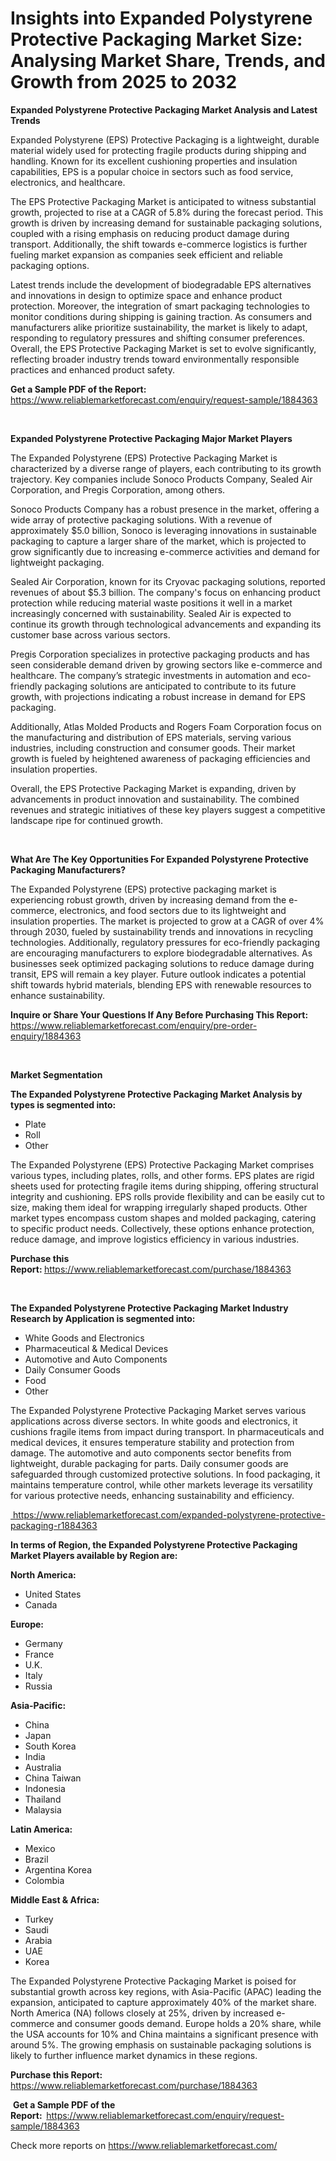 <p><h1>Insights into Expanded Polystyrene Protective Packaging Market Size: Analysing Market Share, Trends, and Growth from 2025 to 2032</h1></p><p><strong>Expanded Polystyrene Protective Packaging Market Analysis and Latest Trends</strong></p>
<p><p>Expanded Polystyrene (EPS) Protective Packaging is a lightweight, durable material widely used for protecting fragile products during shipping and handling. Known for its excellent cushioning properties and insulation capabilities, EPS is a popular choice in sectors such as food service, electronics, and healthcare.</p><p>The EPS Protective Packaging Market is anticipated to witness substantial growth, projected to rise at a CAGR of 5.8% during the forecast period. This growth is driven by increasing demand for sustainable packaging solutions, coupled with a rising emphasis on reducing product damage during transport. Additionally, the shift towards e-commerce logistics is further fueling market expansion as companies seek efficient and reliable packaging options.</p><p>Latest trends include the development of biodegradable EPS alternatives and innovations in design to optimize space and enhance product protection. Moreover, the integration of smart packaging technologies to monitor conditions during shipping is gaining traction. As consumers and manufacturers alike prioritize sustainability, the market is likely to adapt, responding to regulatory pressures and shifting consumer preferences. Overall, the EPS Protective Packaging Market is set to evolve significantly, reflecting broader industry trends toward environmentally responsible practices and enhanced product safety.</p></p>
<p><strong>Get a Sample PDF of the Report:&nbsp;</strong> <a href="https://www.reliablemarketforecast.com/enquiry/request-sample/1884363?utm_campaign=1134&utm_medium=2&utm_source=Github&utm_content=ia&utm_term=04022025&utm_id=expanded-polystyrene-protective-packaging">https://www.reliablemarketforecast.com/enquiry/request-sample/1884363</a></p>
<p>&nbsp;</p>
<p><strong>Expanded Polystyrene Protective Packaging Major Market Players</strong></p>
<p><p>The Expanded Polystyrene (EPS) Protective Packaging Market is characterized by a diverse range of players, each contributing to its growth trajectory. Key companies include Sonoco Products Company, Sealed Air Corporation, and Pregis Corporation, among others.</p><p>Sonoco Products Company has a robust presence in the market, offering a wide array of protective packaging solutions. With a revenue of approximately $5.0 billion, Sonoco is leveraging innovations in sustainable packaging to capture a larger share of the market, which is projected to grow significantly due to increasing e-commerce activities and demand for lightweight packaging.</p><p>Sealed Air Corporation, known for its Cryovac packaging solutions, reported revenues of about $5.3 billion. The company's focus on enhancing product protection while reducing material waste positions it well in a market increasingly concerned with sustainability. Sealed Air is expected to continue its growth through technological advancements and expanding its customer base across various sectors.</p><p>Pregis Corporation specializes in protective packaging products and has seen considerable demand driven by growing sectors like e-commerce and healthcare. The company’s strategic investments in automation and eco-friendly packaging solutions are anticipated to contribute to its future growth, with projections indicating a robust increase in demand for EPS packaging.</p><p>Additionally, Atlas Molded Products and Rogers Foam Corporation focus on the manufacturing and distribution of EPS materials, serving various industries, including construction and consumer goods. Their market growth is fueled by heightened awareness of packaging efficiencies and insulation properties.</p><p>Overall, the EPS Protective Packaging Market is expanding, driven by advancements in product innovation and sustainability. The combined revenues and strategic initiatives of these key players suggest a competitive landscape ripe for continued growth.</p></p>
<p>&nbsp;</p>
<p><strong>What Are The Key Opportunities For Expanded Polystyrene Protective Packaging Manufacturers?</strong></p>
<p><p>The Expanded Polystyrene (EPS) protective packaging market is experiencing robust growth, driven by increasing demand from the e-commerce, electronics, and food sectors due to its lightweight and insulation properties. The market is projected to grow at a CAGR of over 4% through 2030, fueled by sustainability trends and innovations in recycling technologies. Additionally, regulatory pressures for eco-friendly packaging are encouraging manufacturers to explore biodegradable alternatives. As businesses seek optimized packaging solutions to reduce damage during transit, EPS will remain a key player. Future outlook indicates a potential shift towards hybrid materials, blending EPS with renewable resources to enhance sustainability.</p></p>
<p><strong>Inquire or Share Your Questions If Any Before Purchasing This Report:</strong> <a href="https://www.reliablemarketforecast.com/enquiry/pre-order-enquiry/1884363?utm_campaign=1134&utm_medium=2&utm_source=Github&utm_content=ia&utm_term=04022025&utm_id=expanded-polystyrene-protective-packaging">https://www.reliablemarketforecast.com/enquiry/pre-order-enquiry/1884363</a></p>
<p>&nbsp;</p>
<p><strong>Market Segmentation</strong></p>
<p><strong>The Expanded Polystyrene Protective Packaging Market Analysis by types is segmented into:</strong></p>
<p><ul><li>Plate</li><li>Roll</li><li>Other</li></ul></p>
<p><p>The Expanded Polystyrene (EPS) Protective Packaging Market comprises various types, including plates, rolls, and other forms. EPS plates are rigid sheets used for protecting fragile items during shipping, offering structural integrity and cushioning. EPS rolls provide flexibility and can be easily cut to size, making them ideal for wrapping irregularly shaped products. Other market types encompass custom shapes and molded packaging, catering to specific product needs. Collectively, these options enhance protection, reduce damage, and improve logistics efficiency in various industries.</p></p>
<p><strong>Purchase this Report:&nbsp;</strong><a href="https://www.reliablemarketforecast.com/purchase/1884363?utm_campaign=1134&utm_medium=2&utm_source=Github&utm_content=ia&utm_term=04022025&utm_id=expanded-polystyrene-protective-packaging">https://www.reliablemarketforecast.com/purchase/1884363</a></p>
<p>&nbsp;</p>
<p><strong>The Expanded Polystyrene Protective Packaging Market Industry Research by Application is segmented into:</strong></p>
<p><ul><li>White Goods and Electronics</li><li>Pharmaceutical & Medical Devices</li><li>Automotive and Auto Components</li><li>Daily Consumer Goods</li><li>Food</li><li>Other</li></ul></p>
<p><p>The Expanded Polystyrene Protective Packaging Market serves various applications across diverse sectors. In white goods and electronics, it cushions fragile items from impact during transport. In pharmaceuticals and medical devices, it ensures temperature stability and protection from damage. The automotive and auto components sector benefits from lightweight, durable packaging for parts. Daily consumer goods are safeguarded through customized protective solutions. In food packaging, it maintains temperature control, while other markets leverage its versatility for various protective needs, enhancing sustainability and efficiency.</p></p>
<p><a href="https://www.reliablemarketforecast.com/expanded-polystyrene-protective-packaging-r1884363?utm_campaign=1134&utm_medium=2&utm_source=Github&utm_content=ia&utm_term=04022025&utm_id=expanded-polystyrene-protective-packaging">&nbsp;https://www.reliablemarketforecast.com/expanded-polystyrene-protective-packaging-r1884363</a></p>
<p><strong>In terms of Region, the Expanded Polystyrene Protective Packaging Market Players available by Region are:</strong></p>
<p>
    <p> <strong> North America: </strong>
        <ul>
            <li>United States</li>
            <li>Canada</li>
        </ul>
        </p> 
    <p> <strong> Europe: </strong>
        <ul>
            <li>Germany</li>
            <li>France</li>
            <li>U.K.</li>
            <li>Italy</li>
            <li>Russia</li>
        </ul>
        </p> 
    <p> <strong> Asia-Pacific: </strong>
        <ul>
            <li>China</li>
            <li>Japan</li>
            <li>South Korea</li>
            <li>India</li>
            <li>Australia</li>
            <li>China Taiwan</li>
            <li>Indonesia</li>
            <li>Thailand</li>
            <li>Malaysia</li>
        </ul>
        </p> 
    <p> <strong> Latin America: </strong>
        <ul>
            <li>Mexico</li>
            <li>Brazil</li>
            <li>Argentina Korea</li>
            <li>Colombia</li>
        </ul>
        </p> 
    <p> <strong> Middle East & Africa: </strong>
        <ul>
            <li>Turkey</li>
            <li>Saudi</li>
            <li>Arabia</li>
            <li>UAE</li>
            <li>Korea</li>
        </ul>
    </p>
    </p>
<p><p>The Expanded Polystyrene Protective Packaging Market is poised for substantial growth across key regions, with Asia-Pacific (APAC) leading the expansion, anticipated to capture approximately 40% of the market share. North America (NA) follows closely at 25%, driven by increased e-commerce and consumer goods demand. Europe holds a 20% share, while the USA accounts for 10% and China maintains a significant presence with around 5%. The growing emphasis on sustainable packaging solutions is likely to further influence market dynamics in these regions.</p></p>
<p><strong>Purchase this Report: </strong><a href="https://www.reliablemarketforecast.com/purchase/1884363?utm_campaign=1134&utm_medium=2&utm_source=Github&utm_content=ia&utm_term=04022025&utm_id=expanded-polystyrene-protective-packaging">https://www.reliablemarketforecast.com/purchase/1884363</a></p>
<p>&nbsp;<strong>Get a Sample PDF of the Report:&nbsp;&nbsp;</strong><a href="https://www.reliablemarketforecast.com/enquiry/request-sample/1884363?utm_campaign=1134&utm_medium=2&utm_source=Github&utm_content=ia&utm_term=04022025&utm_id=expanded-polystyrene-protective-packaging">https://www.reliablemarketforecast.com/enquiry/request-sample/1884363</a></p>
<p><strong></strong></p>
<p>Check more reports on <a href="https://www.reliablemarketforecast.com/?utm_campaign=1134&utm_medium=2&utm_source=Github&utm_content=ia&utm_term=04022025&utm_id=expanded-polystyrene-protective-packaging">https://www.reliablemarketforecast.com/</a></p>